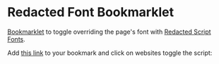 # Redacted Font Bookmarklet

[Bookmarklet](https://support.mozilla.org/en-US/kb/bookmarklets-perform-common-web-page-tasks) to toggle overriding the page's font with [Redacted Script Fonts](https://github.com/christiannaths/redacted-font).

Add <a title="Redact" href="(function(){const styleId='texts-redacted';let styleElement=document.getElementById(styleId);if(!styleElement){const styleElement=document.createElement('style');styleElement.id=styleId;styleElement.textContent='@import url(\'https://fonts.googleapis.com/css2?family=Redacted+Script:wght@300;400;700&display=swap\'); * { font-family: \'Redacted Script\' !important; }';document.head.appendChild(styleElement)}else{document.head.removeChild(styleElement)}})()"> this link</a> to your bookmark and click on websites toggle the script:
